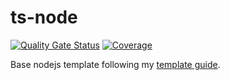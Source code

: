 # ts-node

[![Quality Gate Status](https://sonarcloud.io/api/project_badges/measure?project=mkvlrn_ts-node&metric=alert_status)](https://sonarcloud.io/summary/overall?id=mkvlrn_ts-node) [![Coverage](https://sonarcloud.io/api/project_badges/measure?project=mkvlrn_ts-node&metric=coverage)](https://sonarcloud.io/summary/overall?id=mkvlrn_ts-node)

Base nodejs template following my [template guide](https://github.com/mkvlrn/typescript-templates).
